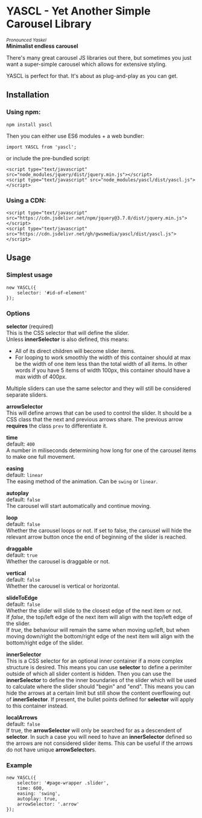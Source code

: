 # YASCL - Yet Another Simple Carousel Library
<sup>_Pronounced Yaskel_</sup>  
**Minimalist endless carousel**

There's many great carousel JS libraries out there, but sometimes you just want a super-simple carousel which allows for extensive styling.

YASCL is perfect for that. It's about as plug-and-play as you can get.

## Installation
### Using npm:
```
npm install yascl
```

Then you can either use ES6 modules + a web bundler:
```
import YASCL from 'yascl';
```

or include the pre-bundled script:

```
<script type="text/javascript" src="node_modules/jquery/dist/jquery.min.js"></script>
<script type="text/javascript" src="node_modules/yascl/dist/yascl.js"></script>
```

### Using a CDN:
```
<script type="text/javascript" src="https://cdn.jsdelivr.net/npm/jquery@3.7.0/dist/jquery.min.js"></script>
<script type="text/javascript" src="https://cdn.jsdelivr.net/gh/gwsmedia/yascl/dist/yascl.js"></script>
```

## Usage
### Simplest usage
```
new YASCL({
	selector: '#id-of-element'
});
```

### Options
**selector** (required)  
This is the CSS selector that will define the slider.  
Unless **innerSelector** is also defined, this means:

- All of its direct children will become slider items.
- For looping to work smoothly the width of this container should at max be the width of one item less than the total width of all items.
In other words if you have 5 items of width 100px, this container should have a max width of 400px.

Multiple sliders can use the same selector and they will still be considered separate sliders.

**arrowSelector**  
This will define arrows that can be used to control the slider. It should be a CSS class that the next and previous arrows share. The previous arrow **requires** the class `prev` to differentiate it.

**time**  
default: `400`  
A number in miliseconds determining how long for one of the carousel items to make one full movement.

**easing**  
default: `linear`  
The easing method of the animation. Can be `swing` or `linear`.

**autoplay**  
default: `false`  
The carousel will start automatically and continue moving.

**loop**  
default: `false`  
Whether the carousel loops or not. If set to false, the carousel will hide the relevant arrow button once the end of beginning of the slider is reached.

**draggable**  
default: `true`  
Whether the carousel is draggable or not.

**vertical**  
default: `false`  
Whether the carousel is vertical or horizontal.

**slideToEdge**  
default: `false`  
Whether the slider will slide to the closest edge of the next item or not.  
If _false_, the top/left edge of the next item will align with the top/left edge of the slider.  
If _true_, the behaviour will remain the same when moving up/left, but when moving down/right the bottom/right edge of the next item will align with the bottom/right edge of the slider.

**innerSelector**  
This is a CSS selector for an optional inner container if a more complex structure is desired. This means you can use **selector** to define a perimiter
outside of which all slider content is hidden. Then you can use the **innerSelector** to define the inner boundaries of the slider which will be used to 
calculate where the slider should "begin" and "end". This means you can hide the arrows at a certain limit but still show the content overflowing out of 
**innerSelector**. If present, the bullet points defined for **selector** will apply to this container instead.

**localArrows**  
default: `false`  
If true, the **arrowSelector** will only be searched for as a descendent of **selector**. In such a case you will need to have an **innerSelector** defined so the
arrows are not considered slider items. This can be useful if the arrows do not have unique **arrowSelector**s.

### Example
```
new YASCL({
	selector: '#page-wrapper .slider',
	time: 600,
	easing: 'swing',
	autoplay: true,
	arrowSelector: '.arrow'
});
```
